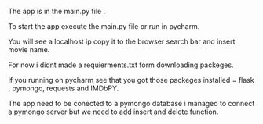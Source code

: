 The app is in the main.py file .

To start the app execute the main.py file or run in pycharm.

You will see a localhost ip copy it to the browser search bar and insert movie name.

For now i didnt made a requierments.txt form downloading packeges.

If you running on pycharm see that you got those packeges installed = flask , pymongo, requests and IMDbPY.

The app need to be conected to a pymongo database i managed to connect a pymongo server but we need to add insert and delete function.  
